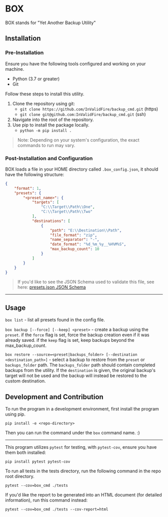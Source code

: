 # BOX

BOX stands for "Yet Another Backup Utility"

## Installation

### Pre-Installation

Ensure you have the following tools configured and working on your machine.
- Python (3.7 or greater)
- Git

Follow these steps to install this utility.

1. Clone the repository using git:
	- `git clone https://github.com/InValidFire/backup_cmd.git` (https)
	- `git clone git@github.com:InValidFire/backup_cmd.git` (ssh)
2. Navigate into the root of the repository.
3. Use pip to install the package locally.
	- `python -m pip install .`

> Note: Depending on your system's configuration, the exact commands to run may vary.

### Post-Installation and Configuration

BOX loads a file in your HOME directory called `.box_config.json`, it should have the following structure:

```json
{
	"format": 1,
	"presets": {
		"<preset_name>": {
			"targets": [
				"C:\\Target\\Path\\One",
				"C:\\Target\\Path\\Two"
			],
			"destinations": [
				{
					"path": "E:\\Destination\\Path",
					"file_format": "zip",
					"name_separator": "-",
					"date_format": "%d_%m_%y__%H%M%S",
					"max_backup_count": 10
				}
			]
		}
	}
}
```

> If you'd like to see the JSON Schema used to validate this file, see here: [presets.json JSON Schema](docs/presets_schema.json)

---

## Usage
`box list` - list all presets found in the config file.

`box backup [--force] [--keep] <preset>` - create a backup using the `preset`. if the `force` flag is set, force the backup creation even if it was already saved. if the `keep` flag is set, keep backups beyond the max_backup_count.

`box restore --source=<preset|backups_folder> [--destination <destination_path>]` - select a backup to restore from the `preset` or `backups_folder` path. The `backups_folder` path should contain completed backups from the utility. If the `destination` is given, the original backup's target will not be used and the backup will instead be restored to the custom destination.

## Development and Contribution

To run the program in a development environment, first install the program using pip.

`pip install -e <repo-directory>`

Then you can run the command under the `box` command name. :)

---

This program utilizes `pytest` for testing, with `pytest-cov`, ensure you have them both installed:

`pip install pytest pytest-cov`

To run all tests in the tests directory, run the following command in the repo root directory.

`pytest --cov=box_cmd ./tests`

If you'd like the report to be generated into an HTML document (for detailed information), run this command instead:

`pytest --cov=box_cmd ./tests --cov-report=html`